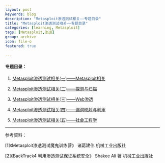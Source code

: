 ```yaml
---
layout: post
keywords: blog
description: "Metasploit渗透测试相关——专题目录"
title: "Metasploit渗透测试相关——专题目录"
categories: [learning, Metasploit]
tags: [Metasploit,渗透]
group: archive
icon: file-o
featured: true

---
```


#### 专题目录：

1. [ Metasploit渗透测试相关(一)——Metasploit相关 ](http://cubernet.github.io/2013/12/28/Metasploit-2/)

2. [ Metasploit渗透测试相关(二)——探测与扫描 ](http://cubernet.github.io/2013/12/29/Metasploit-3/)


3. [ Metasploit渗透测试相关(三)——Web渗透 ](http://cubernet.github.io/2013/12/30/Metasploit-4/)


4. [ Metasploit渗透测试相关(四)——漏洞映射与利用 ](http://cubernet.github.io/2013/12/31/Metasploit-5/)


5. [ Metasploit渗透测试相关(五)——社会工程学 ](http://cubernet.github.io/2013/12/31/Metasploit-6/)


---
参考资料：

[1]《Metasploit渗透测试魔鬼训练营》	诸葛建伟	机械工业出版社

[2]《BackTrack4	利用渗透测试保证系统安全》	Shakee Ali 著	机械工业出版社

